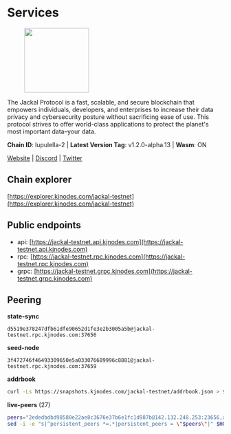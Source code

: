 # Services

<figure><img src="https://raw.githubusercontent.com/kj89/testnet_manuals/main/pingpub/logos/jackal.png" width="150" alt=""><figcaption></figcaption></figure>

The Jackal Protocol is a fast, scalable, and secure blockchain that empowers  individuals, developers, and enterprises to increase their data privacy and  cybersecurity posture without sacrificing ease of use. This protocol strives  to offer world-class applications to protect the planet's most important data–your data.

**Chain ID**: lupulella-2 | **Latest Version Tag**: v1.2.0-alpha.13 | **Wasm**: ON

[Website](https://jackalprotocol.com) | [Discord](https://discord.com/invite/5GKym3p6rj) | [Twitter](https://twitter.com/Jackal_Protocol)


## Chain explorer
[https://explorer.kjnodes.com/jackal-testnet](https://explorer.kjnodes.com/jackal-testnet)

## Public endpoints

* api: [https://jackal-testnet.api.kjnodes.com](https://jackal-testnet.api.kjnodes.com)
* rpc: [https://jackal-testnet.rpc.kjnodes.com](https://jackal-testnet.rpc.kjnodes.com)
* grpc: [https://jackal-testnet.grpc.kjnodes.com](https://jackal-testnet.grpc.kjnodes.com)

## Peering

**state-sync**

```text
d5519e378247dfb61dfe90652d1fe3e2b3005a5b@jackal-testnet.rpc.kjnodes.com:37656
```

**seed-node**

```text
3f472746f46493309650e5a033076689996c8881@jackal-testnet.rpc.kjnodes.com:37659
```

**addrbook**
```bash
curl -Ls https://snapshots.kjnodes.com/jackal-testnet/addrbook.json > $HOME/.canine/config/addrbook.json
```

**live-peers** (27)
```bash
peers="2ededbdbd98580e22ae8c3676e37b6e1fc1d987b@142.132.248.253:23656,a0f726a3dffb45d9cbde0913701bd757fcd7e434@157.90.2.254:36656,3c6d856a429224201d78c7f28026874d10a27f57@5.75.227.78:26656,09d9127972ded9e22f9f11833ed7fcfa149cf1fa@65.109.92.240:19126,6c6c7f370febd64447770da8aec0b9d359d61565@65.109.70.23:17556,4ea723e652f11433734ae2aa6f364ef0510d6636@16.163.74.176:26626,d5519e378247dfb61dfe90652d1fe3e2b3005a5b@65.109.68.190:37656,5c2a752c9b1952dbed075c56c600c3a79b58c395@195.3.220.57:26906,2633208f609ac5fc77fac203dd23326ba0fc9902@185.208.207.94:26656,80420ad774e622bda8e1dfa9b80da11eee7eed1f@144.126.140.252:29656,9a2c091798681f89b11f8eea370bf9c6284437c5@167.86.115.183:26656,1b191fb9ef837dec648136097f94925a15dd85ab@213.170.135.20:26516,0394449cab5a29f24dd4f37683d3b7622f27c0fc@65.108.206.118:61156,11b91d243d43e761c96cfbf49f2f2bd06cce2df8@65.109.23.114:17556,c28ae12dc190b2abfc578f8ed2fea90fa5ff3b1d@65.108.134.208:26656,0e3058446ee9b1ad449b5d3a60d5c4f92dd3785c@65.109.30.12:56656,b26f63f307ca8e80033cbc618f7577e5be7f0c1a@95.217.118.96:27363,f3e70d3de1974208af04dac6fabd657ab4abf0ff@65.108.75.107:24656,6c7100291f35132ac1b58ff7c6d05b4ce75512b7@65.108.70.119:36156,372111fd8c3c11a57cd34db58b2bdd8d2b6e5005@172.104.19.93:26656,5eedbfbe64b942f4ab54db3842acf3bfab034c24@161.97.74.88:46656,b549c1092e37db22576e31f19cbec4b1b3b36503@116.202.227.117:37656,84f520678ef59ea02f942fa6323ec562ca5a3249@45.79.161.178:26656,451622fd913f6119a67f67e65f3ab82c3fbea529@78.107.253.133:32656,3d3408f7768441344a7cf8c3b313f9309930464d@95.111.225.137:39656,fa10dc1a1dc81ee2741e7f88327cb13d2ab56f54@65.109.23.182:19126,ade4d8bc8cbe014af6ebdf3cb7b1e9ad36f412c0@176.9.82.221:17556"
sed -i -e "s|^persistent_peers *=.*|persistent_peers = \"$peers\"|" $HOME/.canine/config/config.toml
```
